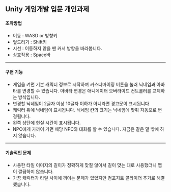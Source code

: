## Unity 게임개발 입문 개인과제 



#### 조작방법

- 이동 : WASD or 방향키
- 엎드리기 : Shift키 
- 시선 : 이동하지 않을 땐 커서 방향을 바라봅니다.
- 상호작용 : Space바

----

#### 구현 기능

- 게임을 켜면 기본 캐릭터 정보로 시작하며 커스터마이징 버튼을 눌러 닉네임과 아바타를 변경할 수 있습니다. 아바타 변경은 애니메이터 오버라이드 컨트롤러를 교체하는 방식입니다.
- 변경할 닉네임이 2글자 이상 10글자 이하가 아니라면 경고문이 표시됩니다
- 캐릭터 위에 닉네임이 표시됩니다. 닉네임 칸의 크기는 닉네임에 맞춰 자동으로 변경됩니다.
- 왼쪽 상단에 현실 시간이 표시됩니다.
- NPC에게 가까이 가면 해당 NPC와 대화를 할 수 있습니다. 지금은 같은 말 밖에 하지 않습니다.

------

#### 기술적인 문제

- 사용한 타일 이미지의 길이가 정확하게 맞질 않아서 길이 맞는 대로 사용했더니 맵이 깔끔하지 않습니다.
- 가끔 캐릭터가 타일 사이에 끼이는 문제가 있었지만 컴포지트 콜라이더 추가로 해결했습니다.


